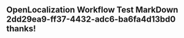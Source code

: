 <properties
ms.topic="hero-topic"
ms.test1="hero-topic"
ms.test2="test"/>

## OpenLocalization Workflow Test MarkDown 2dd29ea9-ff37-4432-adc6-ba6fa4d13bd0 thanks!

